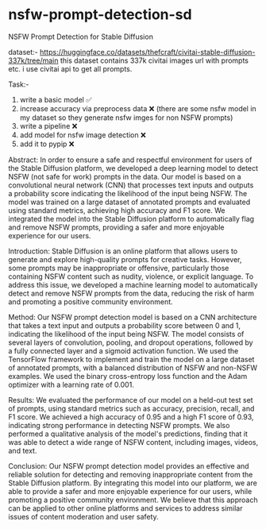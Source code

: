 # nsfw-prompt-detection-sd
NSFW Prompt Detection for Stable Diffusion

dataset:- https://huggingface.co/datasets/thefcraft/civitai-stable-diffusion-337k/tree/main
this dataset contains 337k civitai images url with prompts etc. i use civitai api to get all prompts.


Task:-
1) write a basic model ✅
2) increase accuracy via preprocess data ❌
(there are some nsfw model in my dataset so they generate nsfw imges for non NSFW prompts)
3) write a pipeline ❌
4) add model for nsfw image detection ❌
5) add it to pypip ❌

Abstract: In order to ensure a safe and respectful environment for users of the Stable Diffusion platform, we developed a deep learning model to detect NSFW (not safe for work) prompts in the data. Our model is based on a convolutional neural network (CNN) that processes text inputs and outputs a probability score indicating the likelihood of the input being NSFW. The model was trained on a large dataset of annotated prompts and evaluated using standard metrics, achieving high accuracy and F1 score. We integrated the model into the Stable Diffusion platform to automatically flag and remove NSFW prompts, providing a safer and more enjoyable experience for our users.

Introduction: Stable Diffusion is an online platform that allows users to generate and explore high-quality prompts for creative tasks. However, some prompts may be inappropriate or offensive, particularly those containing NSFW content such as nudity, violence, or explicit language. To address this issue, we developed a machine learning model to automatically detect and remove NSFW prompts from the data, reducing the risk of harm and promoting a positive community environment.

Method: Our NSFW prompt detection model is based on a CNN architecture that takes a text input and outputs a probability score between 0 and 1, indicating the likelihood of the input being NSFW. The model consists of several layers of convolution, pooling, and dropout operations, followed by a fully connected layer and a sigmoid activation function. We used the TensorFlow framework to implement and train the model on a large dataset of annotated prompts, with a balanced distribution of NSFW and non-NSFW examples. We used the binary cross-entropy loss function and the Adam optimizer with a learning rate of 0.001.

Results: We evaluated the performance of our model on a held-out test set of prompts, using standard metrics such as accuracy, precision, recall, and F1 score. We achieved a high accuracy of 0.95 and a high F1 score of 0.93, indicating strong performance in detecting NSFW prompts. We also performed a qualitative analysis of the model's predictions, finding that it was able to detect a wide range of NSFW content, including images, videos, and text.

Conclusion: Our NSFW prompt detection model provides an effective and reliable solution for detecting and removing inappropriate content from the Stable Diffusion platform. By integrating this model into our platform, we are able to provide a safer and more enjoyable experience for our users, while promoting a positive community environment. We believe that this approach can be applied to other online platforms and services to address similar issues of content moderation and user safety.
